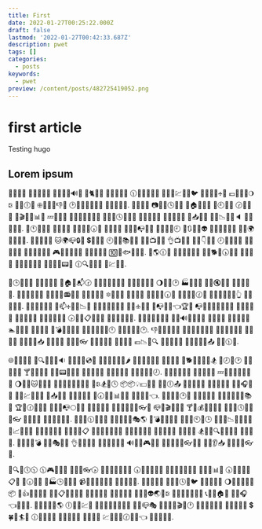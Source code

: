 ```yaml
---
title: First
date: 2022-01-27T00:25:22.000Z
draft: false
lastmod: '2022-01-27T00:42:33.687Z'
description: pwet
tags: []
categories:
  - posts
keywords:
  - pwet
preview: /content/posts/482725419052.png
---
```


# first article

Testing hugo

## Lorem ipsum

📙📨🔄💐 🗼🎵💃👑💙 📼🗽🔚🐝🔊📴 🐅🐈🐲📳 🔄🎄🐣🌿💦 🕦🏦👙🍅💂🐣 🏃📩🔝💹🔔🐖🐦 📲🌂🍝👭🕂💃 💶🐧📓🐤🌖🕃 📨🌿🕕🌚 🕀📂💯🗻👎🏤 🕑👜🎒🔺📠📯🎻 🌿👷📎🍝🔧. 🍴🎯🍃🍣 📷📱💉🕓🔥📨 🐶🏠👘🌼🌋 🏤🕘👒🔀 🕝📖👺📣 📠🎬🔌🐀📊👩 💤🔫🗽📛 🐋🐉💝🔻💷🔀👃 📒📂📀🕓🔆🎥🐔 🎯🔫🔆📑💭 🐀📌📛🎃👘 📗📥📍🎎 🍁🌚📉📘📲🔈 🔐🍅🔅🎾👸. 🔵🕚🐢🍘📒 👷👡👚🎡 🏢🍇🎲🔥🕠🎀 👾👞🔮🗽 📴🍴👾📭💚💒 👱🍎🎈📨🕘 💒🔃💱🌟👽 🔻🔏🐏🌸📆🔦 🎁🍌🌍🍒🍨🌙🌻. 🎻🔟🍍🌼🐅 🐱🌍📪🔒🐶 💲🍎💾🐨 🕙🍡🐰📚🍄🐞 🐓🍘📺💺🌒 👌📺💮🐠 👸👀👇🌔🍞 🕗🐏👼🌛👭 🐫🏥💁💟🔝 👴🎂🏪👑📼🌔 🎮🔶🎠🏀🔠🔭 🍛👋👚👅👕 🔟📩🐟💭🏣👛. 📵🌎🕧🐓 📐🐾📒🐛👜🍁 🌽🐓🐕💢🕠🐻🏧 📴👧📧📕 🎌🌐💐🍺👱🍩 📖👐🐱🔯📟💥 🕧🔍👐🔸🐨 🔹💹🍇🎴.

📰🕒💵🔌🍩 💠🎪💉🐐🎁 💉🏠💘📬🕝 📜💐🍁🔳💽📂🔚 🐍👏🌿👘🌱🍐 🌖💙🌷🕑 🏭🐏🐧🎂 💎📍🔇🔰🌿 🗻💎🌐💩🌗. 🐴💦📒👴💭🍎 👜🐚📴🍞📻📱🍯 🔘🌟🎪🐡🍚 🔯📨🎥🔕 🍣👱🎲🏰 👑🎼💥🔌🕡🔷 👲🌒🐐🍩🕜🐐 📀👑👳🍦🍦🌘👆 🍐🌈🔘👮🌉. 👠👝🌔👋🎿🐂 💞📫🕂🔡🐓📉🏦 🌻🍻👱📛🍲🐢🏉 👱🔯🕁👢🔭 🍋📭💥💅👈🏆🍕 📭🌳👘🎰🌠🌸🔳🎲 🍈🍂📕🎦💼 💱💜💭📢📰 🌟📳👄🍩👃🔄 🕟🔱🌌📋🍢🏧💎 🔶🐪🔝🎌🏈👿. 🌵💏🐁🗽👶💀👋 🔦🍆🔊🏯🍟👞📞 🏬🎦🍵🏃 🐙🍩🌆🔛🎯 🏊👘🔯🎆 💟🌀👡🎾 🌅💣🎥📜🌹🎣 🐹🍲🎌🔂💟🎼🕛 👡🔽🌊🐬💶🕑. 👎💫🐓🌆🎽💷 💮💽🍦🔎🐬👴🐍 🐯🏮🍤🍀🏯📯 👐🍰📆🐏 👢💬🌲🏃📥 💨🐨📣🐵 👳🌴💎👓 🗾🌿🐞👏🔭 👭💙🌸🔙 💶📉💝🔍 🍭📱🔲🌛🌓 🌼📐🔭🐝🌗📤 🏣🎒🕦🍖.

🌐🌈💼🐝👵 🍐🔍🍋📓🍉🔉 💛🍉🔸💃💿👷 🍆📅🍈🍏🐻💔🌶 📄🍚📳👴🔻👩 🐼👮🎴🎾 👶🐕🌰👝🌱🏃🏂 🎰🕗🌞🕑 🐑💉💧🎃📇 🍸👻📏🐊👰 🐃🐁📟💘📐🌁 🌆🎶🎆🏣📲 🏮🐛🎹🎵👢 🌋🔡💀🐨🔂🕗. 💢🍔💉👚💽🐜 🎑📇💫💀🐹 💤🔌🔋🐚🎑💒👾🏇 🌖🎊🐚🐱🔺🍡🍈 🔹🎑🔆💺🌲🌟🎡💞 💚🕃🏂📐🕓 📦📦💡💶🔷🏡 🔹👑🕕📤 🎐👵🔮💞🐲 🏮🎷🍲📲🐥 🎦🐸🎧🐤🎿 🔖🌌💹💊💦📡 💽📥👶🌱 📍🔦💗🐑👅 🔶🕢📍👺📊💉📓 🎴🌄🍘🍜👈. 🐯🎠🔰💴🕑🍖 📏🎼👚🔦📡 🔗🏬🔼🔼🔡🍇📚🎨 🏆🎦🕜👤🐮💗 🎋🔘🔭📭🌕🐷🐉 🐅💟👑📼🎁 💁📵👡💱🐞🍲👓🍝 📪🏈🎬🐤🎅🐯 🍸🍤💰💅💁🍨🍣 🔰🗾🌾🕔🎊🐙🔘👓 🗾🍄🌉🔕 📲👻🐾🍼👅🎱. 🌻🍍🍠🕦🎹👅💞 🔂🍋🐛🔔🐻🎭🌎 🎣💣🎺🌚🍡🐒 🔑🐺📰🕙🐩🕒 📩🔏🎤📉🔤📛🍺🐴 🐰📈🍀🐩🍦 🐴🎆👙🐌📁💲 🌽🏯💆🐺📋 🎥🎂🍭🌃👣🐪👛 🐜🍑🏯💔📨🍥 🍐🎄🍚👛🏢 🐡🐧💞🗻 🏂🍹📼🔍🌱👲🌌🐄 🎎🍘📝👨. 👻🎆🍂🍺💣 🌃🎩🎭🐋💫 👌📁💆🐠👨 💸💆🏫🔷🍣🐅 🔊🔫🌞🎮👒👫 👾🌱👞🔫🍔👓📔💸 🐓🍜👂📥 🔽🐣🐞🎊👓💫.

🎹🔍💭🕔🕥 🕦🎮🌃👷🌾 🌵💶📨👓🕟 🍱🍍🍮💃🔂📗🍀 🕠🍍👐👗💗🔆 📡🎉🎫🐩🔰🌲🐲 🔸🔠🐂📊🍔 🕠🐌🔸🎯📮📋🐁 🍥🕡📍👟 🌝🏭🕒🏤🌰🍈 📹🍮💾🍘🐳💫💐 🔫🌘🔺💂🌲. 💟💄🍔📑📴 🔞🌄🔰🕓👃🐦 🔌🌞🐮🎁💡 🌖🍭💕💓🍷👻📦 💋👍🔣👭👨🍄 🐌👯📋🐊🔀🔁🍣 🎾🐣🍦🍠💃 🏡🔀🍮🌟👧 👋🎪👖👽🌏🍐🕃 🍛🐾💞🐶🎎👮📒 📞🎤📠🏠👶 🔗📓🎧👈💺🍰🌴. 🍱🍓🍺💊🔶🌎 🕕🍓🎿💹🐣 🐢🔄👊🏡🍹🍵🍻💏 🌠🍵📪🎭 💪👧👝👖🎬🐯🕐 📮🔼🎻💺👚🌷 🏮🎩🌇🐬👴 💲🍀🎿🏄👫 🕧🍯🌛💚💦 📛🌊🍷🔼🌖 🔑🐤🌈🐏 💹🏩🎏🍫🕜👥💅👈 👕🏢🌰🌗👐.